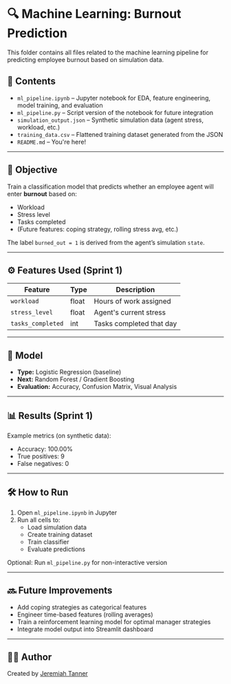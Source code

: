 # 🔍 Machine Learning: Burnout Prediction

This folder contains all files related to the machine learning pipeline for predicting employee burnout based on simulation data.

## 📁 Contents

- `ml_pipeline.ipynb` – Jupyter notebook for EDA, feature engineering, model training, and evaluation
- `ml_pipeline.py` – Script version of the notebook for future integration
- `simulation_output.json` – Synthetic simulation data (agent stress, workload, etc.)
- `training_data.csv` – Flattened training dataset generated from the JSON
- `README.md` – You're here!

---

## 🧠 Objective

Train a classification model that predicts whether an employee agent will enter **burnout** based on:
- Workload
- Stress level
- Tasks completed
- (Future features: coping strategy, rolling stress avg, etc.)

The label `burned_out = 1` is derived from the agent’s simulation `state`.

---

## ⚙️ Features Used (Sprint 1)

| Feature | Type | Description |
|--------|------|-------------|
| `workload` | float | Hours of work assigned |
| `stress_level` | float | Agent's current stress |
| `tasks_completed` | int | Tasks completed that day |

---

## 🤖 Model

- **Type:** Logistic Regression (baseline)
- **Next:** Random Forest / Gradient Boosting
- **Evaluation:** Accuracy, Confusion Matrix, Visual Analysis

---

## 📊 Results (Sprint 1)

Example metrics (on synthetic data):
- Accuracy: 100.00%
- True positives: 9
- False negatives: 0

---

## 🛠️ How to Run

1. Open `ml_pipeline.ipynb` in Jupyter
2. Run all cells to:
   - Load simulation data
   - Create training dataset
   - Train classifier
   - Evaluate predictions

Optional: Run `ml_pipeline.py` for non-interactive version

---

## 🔜 Future Improvements

- Add coping strategies as categorical features
- Engineer time-based features (rolling averages)
- Train a reinforcement learning model for optimal manager strategies
- Integrate model output into Streamlit dashboard

---

## 👨‍💻 Author

Created by [Jeremiah Tanner](https://github.com/JTanner04)


